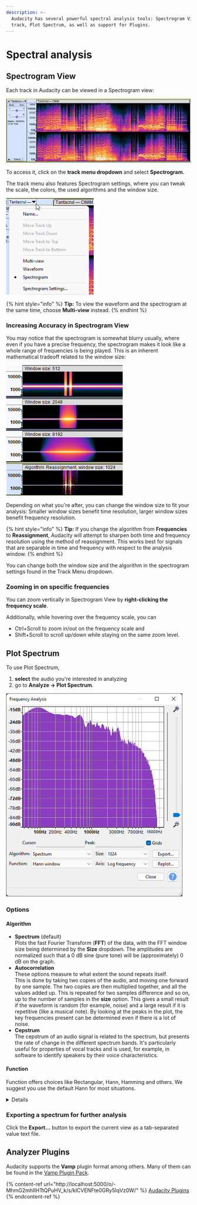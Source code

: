 ```yaml
---
description: >-
  Audacity has several powerful spectral analysis tools: Spectrogram View per
  track, Plot Spectrum, as well as support for Plugins.
---
```


# Spectral analysis

## Spectrogram View

Each track in Audacity can be viewed in a Spectrogram view:

<div align="left">

<img src="../.gitbook/assets/spectrogram.png" alt="Spectrogram view of a track">

</div>

To access it, click on the **track menu dropdown** and select **Spectrogram.**

The track menu also features Spectrogram settings, where you can tweak the scale, the colors, the used algorithms and the window size.

<div align="left">

<img src="../.gitbook/assets/track menu spectrogram.png" alt="The Track Menu dropdown">

</div>

{% hint style="info" %}
**Tip:** To view the waveform and the spectrogram at the same time, choose **Multi-view** instead.
{% endhint %}

### Increasing Accuracy in Spectrogram View

You may notice that the spectrogram is somewhat blurry usually, where even if you have a precise frequency, the spectrogram makes it look like a whole range of frequencies is being played. This is an inherent mathematical tradeoff related to the window size:

<div align="left">

<img src="../.gitbook/assets/Audacity_u0lMBchIkj.png" alt="Different window sizes in comparison">

</div>

Depending on what you're after, you can change the window size to fit your analysis: Smaller window sizes benefit time resolution, larger window sizes benefit frequency resolution.

{% hint style="info" %}
**Tip:** If you change the algorithm from **Frequencies** to **Reassignment**, Audacity will attempt to sharpen both time and frequency resolution using the method of reassignment. This works best for signals that are separable in time and frequency with respect to the analysis window.
{% endhint %}

You can change both the window size and the algorithm in the spectrogram settings found in the Track Menu dropdown.&#x20;

### Zooming in on specific frequencies

You can zoom vertically in Spectrogram View by **right-clicking the frequency scale**.

Additionally, while hovering over the frequency scale, you can&#x20;

* Ctrl+Scroll to zoom in/out on the frequency scale and
* Shift+Scroll to scroll up/down while staying on the same zoom level.&#x20;

## Plot Spectrum

To use Plot Spectrum,&#x20;

1. **select** the audio you're interested in analyzing
2. go to **Analyze -> Plot Spectrum**.

![The Plot Spectrum Window](<../.gitbook/assets/plot spectrum.png>)

### Options

#### Algorithm

* **Spectrum** (default) \
  Plots the fast Fourier Transform (**FFT**) of the data, with the FFT window size being determined by the **Size** dropdown. The amplitudes are normalized such that a 0 dB sine (pure tone) will be (approximately) 0 dB on the graph.
* **Autocorrelation**\
  These options measure to what extent the sound repeats itself. \
  This is done by taking two copies of the audio, and moving one forward by one sample. The two copies are then multiplied together, and all the values added up. This is repeated for two samples difference and so on, up to the number of samples in the **size** option. This gives a small result if the waveform is random (for example, noise) and a large result if it is repetitive (like a musical note). By looking at the peaks in the plot, the key frequencies present can be determined even if there is a lot of noise.
* **Cepstrum**\
  The cepstrum of an audio signal is related to the spectrum, but presents the rate of change in the different spectrum bands. It's particularly useful for properties of vocal tracks and is used, for example, in software to identify speakers by their voice characteristics.

#### Function

Function offers choices like Rectangular, Hann, Hamming and others. We suggest you use the default Hann for most situations.&#x20;

<details>

<summary>Details</summary>

The fundamental principle at work here is that the way we observe our data changes what we see. The "true spectrum" of your project would be computed over the entire project and would provide very detailed frequency resolution but essentially no time resolution at all. In other words, this "true spectrum" would offer an average frequency distribution over the entire project. If we select a short interval of audio, the short-time spectrum has frequency resolution limited by the observation window time AND the result is affected by the spectrum of the window itself. For general audio analysis, the Rectangular window is least desirable, and the other options offer slightly different effects

</details>

### Exporting a spectrum for further analysis

Click the **Export...** button to export the current view as a tab-separated value text file.&#x20;

## Analyzer Plugins

Audacity supports the **Vamp** plugin format among others. Many of them can be found in the [Vamp Plugin Pack](http://localhost:5000/s/klCVENFte0GRy5IqVz0W/realtime-effects/plugin-suites#vamp-plugin-pack).&#x20;

{% content-ref url="http://localhost:5000/o/-MhmG2mhIIHTtQPuHV_k/s/klCVENFte0GRy5IqVz0W/" %}
[Audacity Plugins](http://localhost:5000/o/-MhmG2mhIIHTtQPuHV\_k/s/klCVENFte0GRy5IqVz0W/)
{% endcontent-ref %}
